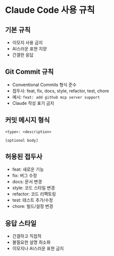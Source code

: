 # Claude Code 사용 규칙

## 기본 규칙
- 이모지 사용 금지
- AI스러운 표현 지양
- 간결한 응답

## Git Commit 규칙
- Conventional Commits 형식 준수
- 접두사: feat, fix, docs, style, refactor, test, chore
- 예시: `feat: add github mcp server support`
- Claude 작성 표기 금지

## 커밋 메시지 형식
```
<type>: <description>

[optional body]
```

## 허용된 접두사
- feat: 새로운 기능
- fix: 버그 수정
- docs: 문서 변경
- style: 코드 스타일 변경
- refactor: 코드 리팩토링
- test: 테스트 추가/수정
- chore: 빌드/설정 변경

## 응답 스타일
- 간결하고 직접적
- 불필요한 설명 최소화
- 이모지나 AI스러운 표현 금지